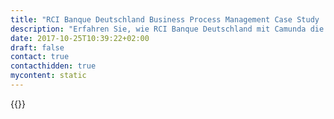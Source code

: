 ```yaml
---
title: "RCI Banque Deutschland Business Process Management Case Study | Camunda BPM"
description: "Erfahren Sie, wie RCI Banque Deutschland mit Camunda die Kontrolle über ihre Geschäftsprozessautomatisierung übernahm und die Effizienz in ihrer Organisation verbesserte. Camunda ist führend in der Workflow-Automatisierung auf Basis von Java und BPMN 2.0."
date: 2017-10-25T10:39:22+02:00
draft: false
contact: true
contacthidden: true
mycontent: static
---
```

{{<case-study-single
company="RCI Banque Deutschland"
companydescription="RCI Banque S.A. Niederlassung Deutschland ist die deutsche Niederlassung derfranzösischen RCI Banque S.A. (RCI Bank and Services), die in 36 Ländern weltweitaktiv ist. Als Renault Bank, Nissan Bank und Infiniti Financial Services vertreibt RCIBanque Deutschland ihre Produkte – Finanzierung, Leasing, Versicherungen undServices – über die Automobilhändler der Marken Renault, Dacia, Alpine, Nissan undInfiniti. Als „Renault Bank direkt“ ist das Unternehmen auch im Einlagengeschäft mitTagesgeld- und Festgeldkonten erfolgreich. Die RCI Versicherungs-Service GmbHbietet Versicherungsprodukte seit 2017 auch online an. Unternehmenssitz von RCIBanque Deutschland ist Neuss in Nordrhein-Westfalen. "
customerquote=""
teaser=""
usecase=""
videolink=""
logo="//images.ctfassets.net/vpidbgnakfvf/7i7wKBLRdS5GBETukameOQ/26fc8c2e5174499dc729017a493e9708/RCI_banque.png"
pdf=""
thumbnail="">}}